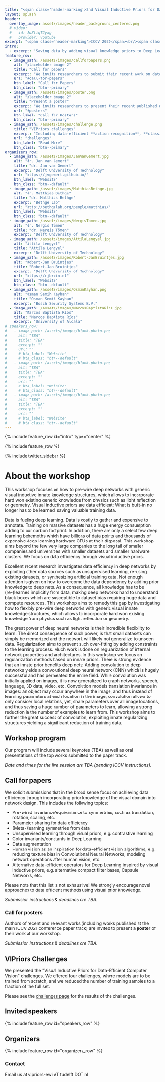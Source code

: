 ```yaml
---
title: "<span class='header-marking'>2nd Visual Inductive Priors for Data-Efficient Deep Learning Workshop</span>"
layout: splash
header:
  overlay_image: assets/images/header_background_centered.png
  # video:
  #   id: JuZliqT2yxg
  #   provider: youtube
excerpt: "<span class='header-marking'>ICCV 2021</span><br/><span class='header-marking'>ONLINE</span>"
intro:
  - excerpt: 'Saving data by adding visual knowledge priors to Deep Learning'
feature_row:
  - image_path: /assets/images/callforpapers.png
    alt: "placeholder image 2"
    title: "Call for papers"
    excerpt: "We invite researchers to submit their recent work on data-efficient computer vision."
    url: "#call-for-papers"
    btn_label: "Call for Papers"
    btn_class: "btn--primary"
  - image_path: /assets/images/poster.png
    alt: "placeholder image 2"
    title: "Present a poster"
    excerpt: "We invite researchers to present their recent published works on data-efficient computer vision."
    url: "#posters"
    btn_label: "Call for Posters"
    btn_class: "btn--primary"
  - image_path: /assets/images/challenge.png
    title: "VIPriors challenges"
    excerpt: "Including data-efficient **action recognition**, **classification**, **detection** and **segmentation**."
    url: "challenges"
    btn_label: "Read More"
    btn_class: "btn--primary"
organizers_row:
  - image_path: /assets/images/JanVanGemert.jpg
    alt: "dr. Jan van Gemert"
    title: "dr. Jan van Gemert"
    excerpt: "Delft University of Technology"
    url: "https://jvgemert.github.io/"
    btn_label: "Website"
    btn_class: "btn--default"
  - image_path: /assets/images/MatthiasBethge.jpg
    alt: "dr. Matthias Bethge"
    title: "dr. Matthias Bethge"
    excerpt: "Bethge Lab"
    url: "http://bethgelab.org/people/matthias/"
    btn_label: "Website"
    btn_class: "btn--default"
  - image_path: /assets/images/NergisTomen.jpg
    alt: "dr. Nergis Tömen"
    title: "dr. Nergis Tömen"
    excerpt: "Delft University of Technology"
  - image_path: /assets/images/AttilaLengyel.jpg
    alt: "Attila Lengyel"
    title: "Attila Lengyel"
    excerpt: "Delft University of Technology"
  - image_path: /assets/images/Robert-JanBruintjes.jpg
    alt: "Robert-Jan Bruintjes"
    title: "Robert-Jan Bruintjes"
    excerpt: "Delft University of Technology"
    url: "https://rjbruin.nl"
    btn_label: "Website"
    btn_class: "btn--default"
  - image_path: /assets/images/OsmanKayhan.png
    alt: "Osman Semih Kayhan"
    title: "Osman Semih Kayhan"
    excerpt: "Bosch Security Systems B.V."
  - image_path: /assets/images/MarcosBaptistaRios.jpg
    alt: "Marcos Baptista Ríos"
    title: "Marcos Baptista Ríos"
    excerpt: "University of Alcala"
# speakers_row:
#   - image_path: /assets/images/blank-photo.png
#     alt: "TBA"
#     title: "TBA"
#     excerpt: ""
#     url: ""
#     # btn_label: "Website"
#     # btn_class: "btn--default"
#   - image_path: /assets/images/blank-photo.png
#     alt: "TBA"
#     title: "TBA"
#     excerpt: ""
#     url: ""
#     # btn_label: "Website"
#     # btn_class: "btn--default"
#   - image_path: /assets/images/blank-photo.png
#     alt: "TBA"
#     title: "TBA"
#     excerpt: ""
#     url: ""
#     # btn_label: "Website"
#     # btn_class: "btn--default"
---
```


{% include feature_row id="intro" type="center" %}

{% include feature_row %}

{% include twitter_sidebar %}

# About the workshop

This workshop focuses on how to pre-wire deep networks with generic visual inductive innate knowledge structures, which allows to incorporate hard won existing generic knowledge from physics such as light reflection or geometry. Visual inductive priors are data efficient: What is built-in no longer has to be learned, saving valuable training data.

Data is fueling deep learning. Data is costly to gather and expensive to annotate. Training on massive datasets has a huge energy consumption adding to our carbon footprint. In addition, there are only a select few deep learning behemoths which have billions of data points and thousands of expensive deep learning hardware GPUs at their disposal. This workshop aims beyond the few very large companies to the long tail of smaller companies and universities with smaller datasets and smaller hardware clusters. We focus on data efficiency through visual inductive priors.

Excellent recent research investigates data efficiency in deep networks by exploiting other data sources such as unsupervised learning, re-using existing datasets, or synthesizing artificial training data. Not enough attention is given on how to overcome the data dependency by adding prior knowledge to deep nets.  As a consequence, all knowledge has to be (re-)learned implicitly from data, making deep networks hard to understand black boxes which are susceptible to dataset bias requiring huge data and compute resources.  This workshop aims to remedy this gap by investigating how to flexibly pre-wire deep networks with generic visual innate knowledge structures, which allows to incorporate hard won existing  knowledge from physics such as light reflection or geometry.

The great power of deep neural networks is their incredible flexibility to learn. The direct consequence of such power, is that small datasets can simply be memorized and the network will likely not generalize to unseen data. Regularization aims to prevent such over-fitting by adding constraints to the learning process. Much work is done on regularization of internal network properties and architectures. In this workshop we focus on regularization methods based on innate priors. There is strong evidence that an innate prior benefits deep nets: Adding convolution  to deep networks yields a convolutional deep neural network (CNN) which is hugely successful and has permeated the entire field. While convolution was initially applied on images, it is now generalized to graph networks, speech, language,  3D data, video, etc. Convolution models translation invariance in images: an object may occur anywhere in the image, and thus instead of learning parameters at each location in the image, convolution allows to only consider local relations, yet, share parameters over all image locations, and thus saving a huge number of parameters to learn, allowing a strong reduction in the number of examples to learn from. This workshop aims to further the great success of convolution, exploiting innate regularizing structures yielding a significant reduction of training data.

## Workshop program

Our program will include several keynotes (TBA) as well as oral presentations of the top works submitted to the paper track.

*Date and times for the live session are TBA (pending ICCV instructions).*

## Call for papers

We solicit submissions that in the broad sense focus on achieving data efficiency through incorporating prior knowledge of the visual domain into network design. This includes the following topics:

- Pre-wired invariance/equivariance to symmetries, such as translation, rotation, scaling, etc.
- Parameter sharing for data efficiency
- (Meta-)learning symmetries from data
- Unsupervised learning through visual priors, e.g. contrastive learning
- Color invariants/constants in Deep Learning
- Data augmentation
- Human vision as an inspiration for data-efficient vision algorithms, e.g. reducing texture bias in Convolutional Neural Networks, modeling network operations after human vision, etc.
- Alternative data-efficient operators for Deep Learning inspired by visual inductive priors, e.g. alternative compact filter bases, Capsule Networks, etc.

Please note that this list is not exhaustive! We strongly encourage novel approaches to data efficient methods using visual prior knowledge.

*Submission instructions & deadlines are TBA.*

### Call for posters

Authors of recent and relevant works (including works published at the main ICCV 2021 conference paper track) are invited to present a **poster** of their work at our workshop.

*Submission instructions & deadlines are TBA.*

## VIPriors Challenges

We presented the "Visual Inductive Priors for Data-Efficient Computer Vision" challenges. We offered four challenges, where models are to be trained from scratch, and we reduced the number of training samples to a fraction of the full set.

Please see the [challenges page](/challenges) for the results of the challenges.

## Invited speakers

{% include feature_row id="speakers_row" %}

## Organizers

{% include feature_row id="organizers_row" %}

### Contact

Email us at vipriors-ewi AT tudelft DOT nl